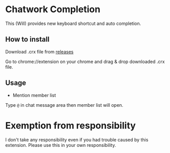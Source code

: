 # Chatwork Completion

This (Will) provides new keyboard shortcut and auto completion.

## How to install

Download .crx file from [releases](https://github.com/shmurakami/chatwork-completion/releases)

Go to chrome://extension on your chrome and drag & drop downloaded .crx file.

## Usage

- Mention member list

Type `@` in chat message area then member list will open.


# Exemption from responsibility

I don't take any responsibility even if you had trouble caused by this extension. Please use this in your own responsibility.

